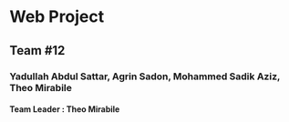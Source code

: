 # Web Project

## Team #12

### Yadullah Abdul Sattar,  Agrin Sadon, Mohammed Sadik Aziz, Theo Mirabile

#### Team Leader : Theo Mirabile
